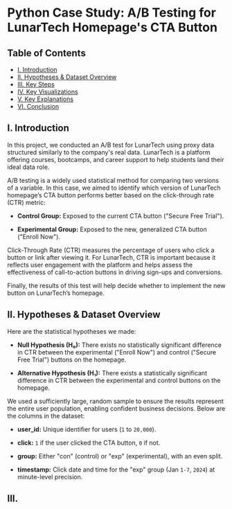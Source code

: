 # Python Case Study: A/B Testing for LunarTech Homepage's CTA Button


## Table of Contents
- [I. Introduction](#I.-Introduction)
- [II. Hypotheses & Dataset Overview](#II.-Hypotheses-&-Dataset-Overview)
- [III. Key Steps](#III.-Key-Steps)
- [IV. Key Visualizations](#IV.-Key-Visualizations)
- [V. Key Explanations](#V.-Key-Explanations)
- [VI. Conclusion](#VI.-Conclusion)


## I. Introduction

In this project, we conducted an A/B test for LunarTech using proxy data structured similarly to the company's real data. LunarTech is a platform offering courses, bootcamps, and career support to help students land their ideal data role.

A/B testing is a widely used statistical method for comparing two versions of a variable. In this case, we aimed to identify which version of LunarTech homepage’s CTA button performs better based on the click-through rate (CTR) metric:

- **Control Group:** Exposed to the current CTA button ("Secure Free Trial").

- **Experimental Group:** Exposed to the new, generalized CTA button ("Enroll Now").

Click-Through Rate (CTR) measures the percentage of users who click a button or link after viewing it. For LunarTech, CTR is important because it reflects user engagement with the platform and helps assess the effectiveness of call-to-action buttons in driving sign-ups and conversions.

Finally, the results of this test will help decide whether to implement the new button on LunarTech’s homepage.


## II. Hypotheses & Dataset Overview

Here are the statistical hypotheses we made:

- **Null Hypothesis (H₀):** There exists no statistically significant difference in CTR between the experimental ("Enroll Now") and control ("Secure Free Trial") buttons on the homepage.

- **Alternative Hypothesis (H₁):** There exists a statistically significant difference in CTR between the experimental and control buttons on the homepage.

We used a sufficiently large, random sample to ensure the results represent the entire user population, enabling confident business decisions. Below are the columns in the dataset:

- **user_id:** Unique identifier for users (`1` to `20,000`).

- **click:** `1` if the user clicked the CTA button, `0` if not.

- **group:** Either "con" (control) or "exp" (experimental), with an even split.

- **timestamp:** Click date and time for the "exp" group (Jan `1-7`, `2024`) at minute-level precision.


## III. 
